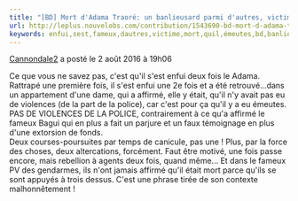 ```yaml
---
title: "[BD] Mort d'Adama Traoré: un banlieusard parmi d'autres, victime de violences policières ?"
url: http://leplus.nouvelobs.com/contribution/1543690-bd-mort-d-adama-traore-un-banlieusard-parmi-d-autres-victime-de-violences-policieres.html
keywords: enfui,sest,fameux,dautres,victime,mort,quil,émeutes,bd,banlieusard,témoignage,affirmé,dune,policières,traoré,dadama,violences,cest
---
```

[Cannondale2](http://leplus.nouvelobs.com/Cannondale2 "Cannondale2") a posté le 2 août 2016 à 19h06

Ce que vous ne savez pas, c\'est qu\'il s\'est enfui deux fois le Adama. Rattrapé une première fois, il s\'est enfui une 2e fois et a été retrouvé\...dans un appartement d\'une dame, qui a affirmé, elle y était, qu\'il n\'y avait pas eu de violences (de la part de la police), car c\'est pour ça qu\'il y a eu émeutes. PAS DE VIOLENCES DE LA POLICE, contrairement à ce qu\'a affirmé le fameux Bagui qui en plus a fait un parjure et un faux témoignage en plus d\'une extorsion de fonds.\
Deux courses-poursuites par temps de canicule, pas une ! Plus, par la force des choses, deux altercations, forcément. Faut être motivé, une fois passe encore, mais rebellion à agents deux fois, quand même\... Et dans le fameux PV des gendarmes, ils n\'ont jamais affirmé qu\'il était mort parce qu\'ils se sont appuyés à trois dessus. C\'est une phrase tirée de son contexte malhonnêtement !
